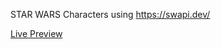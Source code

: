 STAR WARS Characters using https://swapi.dev/

[Live Preview](https://dmitrymaks252.github.io/starwars-characters-redux-saga/)
